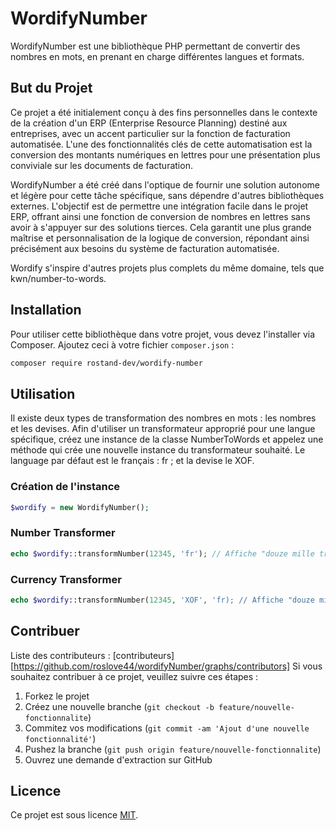 # WordifyNumber

WordifyNumber est une bibliothèque PHP permettant de convertir des nombres en mots, en prenant en charge différentes langues et formats.

## But du Projet

Ce projet a été initialement conçu à des fins personnelles dans le contexte de la création d'un ERP (Enterprise Resource Planning) destiné aux entreprises, avec un accent particulier sur la fonction de facturation automatisée. L'une des fonctionnalités clés de cette automatisation est la conversion des montants numériques en lettres pour une présentation plus conviviale sur les documents de facturation.

WordifyNumber a été créé dans l'optique de fournir une solution autonome et légère pour cette tâche spécifique, sans dépendre d'autres bibliothèques externes. L'objectif est de permettre une intégration facile dans le projet ERP, offrant ainsi une fonction de conversion de nombres en lettres sans avoir à s'appuyer sur des solutions tierces. Cela garantit une plus grande maîtrise et personnalisation de la logique de conversion, répondant ainsi précisément aux besoins du système de facturation automatisée.

Wordify s'inspire d'autres projets plus complets du même domaine, tels que kwn/number-to-words.

## Installation

Pour utiliser cette bibliothèque dans votre projet, vous devez l'installer via Composer. Ajoutez ceci à votre fichier `composer.json` :

```bash
composer require rostand-dev/wordify-number
```

## Utilisation
  Il existe deux types de transformation des nombres en mots : les nombres et les devises. Afin d'utiliser un transformateur approprié pour une langue spécifique, créez une instance de la classe NumberToWords et appelez une méthode qui crée une nouvelle instance du transformateur souhaité.
  Le language par défaut est le français : fr ; et la devise le XOF.
  ### Création de l'instance
```php
$wordify = new WordifyNumber();
```
  ### Number Transformer 
```php
echo $wordify::transformNumber(12345, 'fr'); // Affiche "douze mille trois cent quarante-cinq"
```  
  ### Currency Transformer 
```php
echo $wordify::transformNumber(12345, 'XOF', 'fr); // Affiche "douze mille trois cent quarante-cinq"
```  
## Contribuer
  Liste des contributeurs : [contributeurs][https://github.com/roslove44/wordifyNumber/graphs/contributors]
Si vous souhaitez contribuer à ce projet, veuillez suivre ces étapes :

1. Forkez le projet
2. Créez une nouvelle branche (`git checkout -b feature/nouvelle-fonctionnalite`)
3. Commitez vos modifications (`git commit -am 'Ajout d'une nouvelle fonctionnalité'`)
4. Pushez la branche (`git push origin feature/nouvelle-fonctionnalite`)
5. Ouvrez une demande d'extraction sur GitHub

## Licence

Ce projet est sous licence [MIT](LICENSE).

